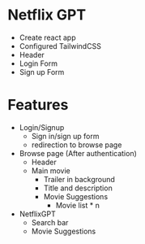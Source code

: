 # Netflix GPT

- Create react app
- Configured TailwindCSS
- Header
- Login Form
- Sign up Form

# Features

- Login/Signup
  - Sign in/sign up form
  - redirection to browse page
- Browse page (After authentication)
  - Header
  - Main movie
    - Trailer in background
    - Title and description
    - Movie Suggestions
      - Movie list \* n
- NetflixGPT
  - Search bar
  - Movie Suggestions
